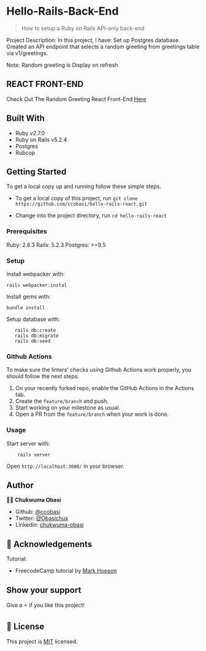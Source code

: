 # Hello-Rails-Back-End

> How to setup a Ruby on Rails API-only back-end

Project Description:
In this project, I have:
Set up Postgres database.
Created an API endpoint that selects a random greeting from greetings table via v1/greetings.

Note: Random greeting is Display on refresh

## REACT FRONT-END
Check Out The Random Greeting React Front-End [Here](https://thirsty-almeida-f3249f.netlify.app/)

## Built With

- Ruby v2.7.0
- Ruby on Rails v5.2.4
- Postgres
- Rubcop


## Getting Started

To get a local copy up and running follow these simple steps.

- To get a local copy of this project, run
`git clone https://github.com/ccobasi/hello-rails-react.git`

- Change into the project directory, run
`cd hello-rails-react`

### Prerequisites

Ruby: 2.6.3
Rails: 5.2.3
Postgres: >=9.5

### Setup
Install webpacker with:

```
rails webpacker:instal
```

Install gems with:

```
bundle install
```

Setup database with:

```
   rails db:create
   rails db:migrate
   rails db:seed
```

### Github Actions

To make sure the linters' checks using Github Actions work properly, you should follow the next steps:

1. On your recently forked repo, enable the GitHub Actions in the Actions tab.
2. Create the `feature/branch` and push.
3. Start working on your milestone as usual.
4. Open a PR from the `feature/branch` when your work is done.


### Usage

Start server with:

```
    rails server
```

Open `http://localhost:3000/` in your browser.


## Author
👨‍💻 **Chukwuma Obasi**
- Github: [@ccobasi](https://github.com/ccobasi/)
- Twitter: [@Obasichux](https://twitter.com/obasichux)
- Linkedin: [chukwuma-obasi](https://www.linkedin.com/in/chukwuma-obasi/)
## 🤝 Acknowledgements

Tutorial:
 - FreecodeCamp tutorial by [Mark Hopson](https://www.freecodecamp.org/news/how-to-create-a-rails-project-with-a-react-and-redux-front-end-8b01e17a1db/)

## Show your support

Give a ⭐️ if you like this project!

## 📝 License

This project is [MIT](https://github.com/ccobasi/hello-rails-react/blob/development/LICENSE) licensed.